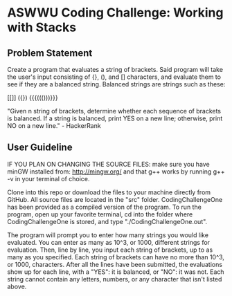 # ASWWU Coding Challenge: Working with Stacks

## Problem Statement

Create a program that evaluates a string of brackets. Said program will take the user's input consisting of {}, (), and [] characters, and evaluate them to see if they are a balanced string. Balanced strings are strings such as these:

[[]]
({})
{{{((()))}}}

"Given n string of brackets, determine whether each sequence of brackets is balanced. If a string is balanced, print YES on a new line; otherwise, print NO on a new line." - HackerRank

## User Guideline

IF YOU PLAN ON CHANGING THE SOURCE FILES: make sure you have minGW installed from: 
http://mingw.org/
and that g++ works by running
g++ -v
in your terminal of choice.

Clone into this repo or download the files to your machine directly from GitHub. All source files are located in the "src" folder. CodingChallengeOne has been provided as a compiled version of the program. To run the program, open up your favorite terminal, cd into the folder where CodingChallengeOne is stored, and type "./CodingChallengeOne.out".

The program will prompt you to enter how many strings you would like evaluated. You can enter as many as 10^3, or 1000, different strings for evaluation. Then, line by line, you input each string of brackets, up to as many as you specified. Each string of brackets can have no more than 10^3, or 1000, characters. After all the lines have been submitted, the evaluations show up for each line, with a "YES": it is balanced, or "NO": it was not. Each string cannot contain any letters, numbers, or any character that isn't listed above.

